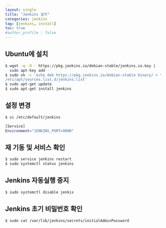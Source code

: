 ```yaml
---
layout: single
title: "Jenkins 설치"
categories: jenkins
tag: [jenkins, install]
toc: true
#author_profile : false
---
```




## Ubuntu에 설치

```bash
$ wget -q -O - https://pkg.jenkins.io/debian-stable/jenkins.io.key | 
  sudo apt-key add -
$ sudo sh -c 'echo deb https://pkg.jenkins.io/debian-stable binary/ > \
/etc/apt/sources.list.d/jenkins.list'
$ sudo apt-get update
$ sudo apt-get install jenkins
```



## 설정 변경

```bash
$ vi /etc/default/jenkins

[Service]
Environment="JENKINS_PORT=9000"
```



## 재 기동 및 서비스 확인

```bash
$ sudo service jenkins restart
$ sudo systemctl status jenkins
```



## Jenkins 자동실행 중지

```bash
$ sudo systemctl disable jenkis
```



##  Jenkins 초기 비밀번호 확인

```bash
$ sudo cat /var/lib/jenkins/secrets/initialAdminPassword
```

